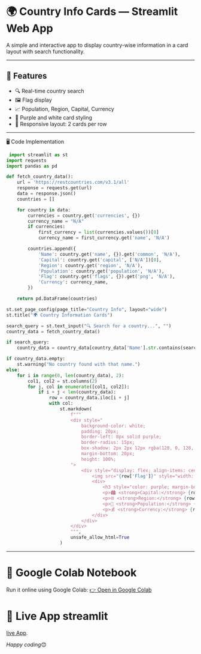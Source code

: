 # 🌍 Country Info Cards — Streamlit Web App

A simple and interactive app to display country-wise information in a card layout with search functionality.

---

## 📌 Features

- 🔍 Real-time country search
- 🖼️ Flag display
- 📈 Population, Region, Capital, Currency
- 💅 Purple and white card styling
- 🧱 Responsive layout: 2 cards per row

---

🖥️ Code Implementation
```python
 import streamlit as st
import requests
import pandas as pd

def fetch_country_data():
    url = 'https://restcountries.com/v3.1/all'
    response = requests.get(url)
    data = response.json()
    countries = []

    for country in data:
        currencies = country.get('currencies', {})
        currency_name = "N/A"
        if currencies:
            first_currency = list(currencies.values())[0]
            currency_name = first_currency.get('name', 'N/A')

        countries.append({
            'Name': country.get('name', {}).get('common', 'N/A'),
            'Capital': country.get('capital', ['N/A'])[0],
            'Region': country.get('region', 'N/A'),
            'Population': country.get('population', 'N/A'),
            'Flag': country.get('flags', {}).get('png', 'N/A'),
            'Currency': currency_name,
        })

    return pd.DataFrame(countries)

st.set_page_config(page_title="Country Info", layout="wide")
st.title("🌍 Country Information Cards")

search_query = st.text_input("🔍 Search for a country...", "")
country_data = fetch_country_data()

if search_query:
    country_data = country_data[country_data['Name'].str.contains(search_query, case=False, na=False)]

if country_data.empty:
    st.warning("No country found with that name.")
else:
    for i in range(0, len(country_data), 2):
        col1, col2 = st.columns(2)
        for j, col in enumerate([col1, col2]):
            if i + j < len(country_data):
                row = country_data.iloc[i + j]
                with col:
                    st.markdown(
                        f"""
                        <div style="
                            background-color: white;
                            padding: 20px;
                            border-left: 8px solid purple;
                            border-radius: 15px;
                            box-shadow: 2px 2px 12px rgba(128, 0, 128, 0.1);
                            margin-bottom: 20px;
                            height: 100%;
                        ">
                            <div style="display: flex; align-items: center;">
                                <img src="{row['Flag']}" style="width: 80px; border-radius: 10px; margin-right: 20px;" />
                                <div>
                                    <h3 style="color: purple; margin-bottom: 10px;">{row['Name']}</h3>
                                    <p>🏙️ <strong>Capital:</strong> {row['Capital']}</p>
                                    <p>🌐 <strong>Region:</strong> {row['Region']}</p>
                                    <p>👥 <strong>Population:</strong> {row['Population']:,}</p>
                                    <p>💰 <strong>Currency:</strong> {row['Currency']}</p>
                                </div>
                            </div>
                        </div>
                        """,
                        unsafe_allow_html=True
                    )

```

---

 # 🔗 Google Colab Notebook

Run it online using Google Colab:
[👉 Open in Google Colab](https://colab.research.google.com/drive/1hrTo3VZdDsG1Lb4s7GusknBH0Y9JT3Ay?usp=sharing)

#  🔗 Live App  streamlit 
  [live App](https://python-project-4-assignments-cards-country.streamlit.app/).
  
*Happy coding*😊
